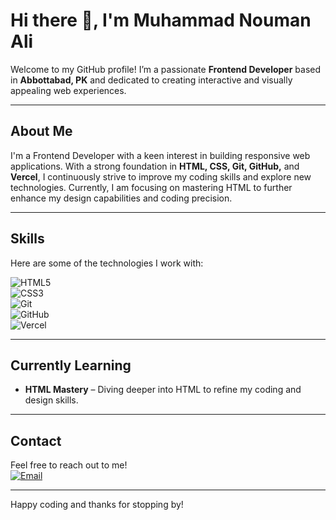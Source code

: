 # Hi there 👋, I'm Muhammad Nouman Ali  

Welcome to my GitHub profile! I’m a passionate **Frontend Developer** based in **Abbottabad, PK** and dedicated to creating interactive and visually appealing web experiences.  

---  

## About Me  

I'm a Frontend Developer with a keen interest in building responsive web applications. With a strong foundation in **HTML, CSS, Git, GitHub,** and **Vercel**, I continuously strive to improve my coding skills and explore new technologies. Currently, I am focusing on mastering HTML to further enhance my design capabilities and coding precision.  

---  

## Skills  

Here are some of the technologies I work with:  

![HTML5](https://img.shields.io/badge/html5-%23E34F26.svg?style=for-the-badge&logo=html5&logoColor=white)  
![CSS3](https://img.shields.io/badge/css3-%231572B6.svg?style=for-the-badge&logo=css3&logoColor=white)  
![Git](https://img.shields.io/badge/Git-F05032.svg?style=for-the-badge&logo=git&logoColor=white)  
![GitHub](https://img.shields.io/badge/GitHub-181717.svg?style=for-the-badge&logo=github&logoColor=white)  
![Vercel](https://img.shields.io/badge/Vercel-000000.svg?style=for-the-badge&logo=vercel&logoColor=white)  

---  

## Currently Learning  

- **HTML Mastery** – Diving deeper into HTML to refine my coding and design skills.  

---  

## Contact  

Feel free to reach out to me!  
[![Email](https://img.shields.io/badge/Email-muhammadnoumanali.coding@gmail.com-blue?style=flat-square&logo=gmail)](mailto:muhammadnoumanali.coding@gmail.com)  

---  

Happy coding and thanks for stopping by! 
